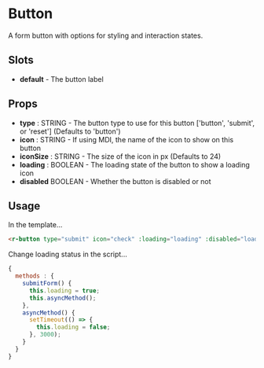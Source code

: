 # Button
A form button with options for styling and interaction states.

## Slots
* **default** - The button label

## Props
* **type** : STRING - The button type to use for this button ['button', 'submit', or 'reset'] (Defaults to 'button')
* **icon** : STRING - If using MDI, the name of the icon to show on this button
* **iconSize** : STRING - The size of the icon in px (Defaults to 24)
* **loading** : BOOLEAN - The loading state of the button to show a loading icon
* **disabled** BOOLEAN - Whether the button is disabled or not

## Usage
In the template...
```html
<r-button type="submit" icon="check" :loading="loading" :disabled="loading">Submit Form</r-button>
```

Change loading status in the script...
```js
{
  methods : {
    submitForm() {
      this.loading = true;
      this.asyncMethod();
    },
    asyncMethod() {
      setTimeout(() => {
        this.loading = false;
      }, 3000);
    }
  }
}
```